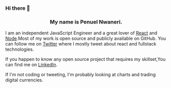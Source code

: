 ### Hi there 👋


  <h3 align="center">My name is Penuel Nwaneri.</h3>

I am an independent JavaScript Engineer and a great lover of [React](https://github.com/facebook/react) and [Node](https://github.com/nodejs).Most of my work is open source and publicly available on GitHub. You can follow me on [Twitter](https://mobile.twitter.com/home) where I mostly tweet about react and fullstack technologies.




If you happen to know any open source project that requires my skillset,You can find me on [LinkedIn](https://www.linkedin.com/mwlite/in/penuel-nwaneri-8b4690195).

If I'm not coding or tweeting, I'm probably looking at charts and trading digital currencies.


<!--
**PenuelCodes/PenuelCodes** is a ✨ _special_ ✨ repository because its `README.md` (this file) appears on your GitHub profile.

Here are some ideas to get you started:

- 🔭 I’m currently working on ...
- 🌱 I’m currently learning ...
- 👯 I’m looking to collaborate on ...
- 🤔 I’m looking for help with ...
- 💬 Ask me about ...
- 📫 How to reach me: ...
- 😄 Pronouns: ...
- ⚡ Fun fact: ...
-->

